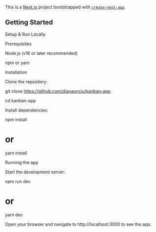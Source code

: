 This is a [Next.js](https://nextjs.org) project bootstrapped with [`create-next-app`](https://nextjs.org/docs/app/api-reference/cli/create-next-app).

## Getting Started

Setup & Run Locally

Prerequisites

Node.js (v16 or later recommended)

npm or yarn

Installation

Clone the repository:

git clone https://github.com/dianaonciu/kanban-app

cd kanban-app

Install dependencies:

npm install

# or

yarn install

Running the app

Start the development server:

npm run dev

# or

yarn dev

Open your browser and navigate to http://localhost:3000 to see the app.
